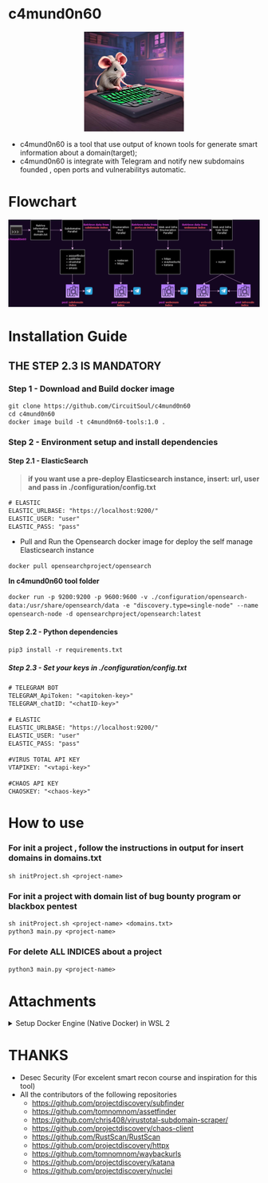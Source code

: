 # c4mund0n60
<p align="center">
  <img width="200" src="c4mund0n60.jpg" alt="c4mund0n60 logo">
</p>

- c4mund0n60 is a tool that use output of known tools for generate smart information about a domain(target);
- c4mund0n60 is integrate with Telegram and notify new subdomains founded , open ports and vulnerabilitys automatic.

# Flowchart 
![c4mund0n60 flowchart](flowchart.drawio.png)
# Installation Guide
## **THE STEP 2.3 IS MANDATORY**
### Step 1 - Download and Build docker image
```
git clone https://github.com/CircuitSoul/c4mund0n60
cd c4mund0n60
docker image build -t c4mund0n60-tools:1.0 .
```
### Step 2 - Environment setup and install dependencies
#### Step 2.1 - ElasticSearch
> **if you want use a pre-deploy Elasticsearch instance, insert: url, user and pass in ./configuration/config.txt**
>
```
# ELASTIC
ELASTIC_URLBASE: "https://localhost:9200/"
ELASTIC_USER: "user"
ELASTIC_PASS: "pass"
```

- Pull and Run the Opensearch docker image for deploy the self manage Elasticsearch instance

```docker pull opensearchproject/opensearch```

**In c4mund0n60 tool folder**

```docker run -p 9200:9200 -p 9600:9600 -v ./configuration/opensearch-data:/usr/share/opensearch/data -e "discovery.type=single-node" --name opensearch-node -d opensearchproject/opensearch:latest```

#### Step 2.2 - Python dependencies
`pip3 install -r requirements.txt`
##### Step 2.3 - Set your keys in ./configuration/config.txt
```
# TELEGRAM BOT
TELEGRAM_ApiToken: "<apitoken-key>"
TELEGRAM_chatID: "<chatID-key>"

# ELASTIC
ELASTIC_URLBASE: "https://localhost:9200/"
ELASTIC_USER: "user"
ELASTIC_PASS: "pass"

#VIRUS TOTAL API KEY
VTAPIKEY: "<vtapi-key>"

#CHAOS API KEY
CHAOSKEY: "<chaos-key>"
```
# How to use
### For init a project , follow the instructions in output for insert domains in domains.txt
`
sh initProject.sh <project-name>
`
### For init a project with domain list of bug bounty program or blackbox pentest
```
sh initProject.sh <project-name> <domains.txt>
python3 main.py <project-name>
```
### For delete ALL INDICES about a project
`
python3 main.py <project-name>
`

# Attachments
<details>
  <summary>Setup Docker Engine (Native Docker) in WSL 2</summary> 

  >**Install need packages**
  ```
  sudo apt update && sudo apt upgrade
  sudo apt remove docker docker-engine docker.io containerd runc
  sudo apt-get install \
      apt-transport-https \
      ca-certificates \
      curl \
      gnupg \
      lsb-release
  ```

  >**Input docker repository in Ubuntu source list**
  ```
  curl -fsSL https://download.docker.com/linux/ubuntu/gpg | sudo gpg --dearmor -o /usr/share/keyrings/docker-archive-keyring.gpg
  echo \
    "deb [arch=amd64 signed-by=/usr/share/keyrings/docker-archive-keyring.gpg] https://download.docker.com/linux/ubuntu \
    $(lsb_release -cs) stable" | sudo tee /etc/apt/sources.list.d/docker.list > /dev/null
  ```

  >**Install docker engine**
  ```
  sudo apt-get update
  sudo apt-get install docker-ce docker-ce-cli containerd.io docker-compose-plugin
  ``` 
  > **Give permission for current user**

  `sudo usermod -aG docker $USER`

  >**Initialize docker service**
  ```
  sudo service docker start
  sudo /etc/init.d/docker start
  ```

  >**Setup docker service when WSL initialize**
  >insert the follow content in **/etc/wsl.conf**
  ```
  [boot]
  command="service docker start"
  ```
  #### Extra
  > **docker command line for view the complete table ‘COMMAND’ of all running containers**

  `for i in $(docker ps --format "table {{.ID}}" | grep -v "CONTAINER ID");do docker inspect $i; done | jq --arg separator $'********' '$separator + .[].Config.WorkingDir, .[].Config.Cmd, .[].Config.Entrypoint' | grep '********'`

</details>

# THANKS
- Desec Security (For excelent smart recon course and inspiration for this tool)
- All the contributors of the following repositories
  - https://github.com/projectdiscovery/subfinder
  - https://github.com/tomnomnom/assetfinder
  - https://github.com/chris408/virustotal-subdomain-scraper/
  - https://github.com/projectdiscovery/chaos-client
  - https://github.com/RustScan/RustScan
  - https://github.com/projectdiscovery/httpx
  - https://github.com/tomnomnom/waybackurls
  - https://github.com/projectdiscovery/katana
  - https://github.com/projectdiscovery/nuclei